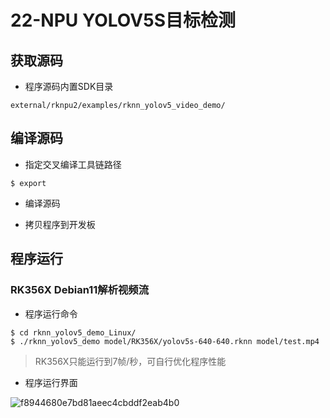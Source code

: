 # 22-NPU YOLOV5S目标检测





## 获取源码

* 程序源码内置SDK目录

```
external/rknpu2/examples/rknn_yolov5_video_demo/
```



## 编译源码

* 指定交叉编译工具链路径

```
$ export 
```



* 编译源码



* 拷贝程序到开发板





## 程序运行

### RK356X Debian11解析视频流

* 程序运行命令

```
$ cd rknn_yolov5_demo_Linux/
$ ./rknn_yolov5_demo model/RK356X/yolov5s-640-640.rknn model/test.mp4
```

> RK356X只能运行到7帧/秒，可自行优化程序性能



* 程序运行界面

![f8944680e7bd81aeec4cbddf2eab4b0](http://tanzhtanzh.oss-cn-shenzhen.aliyuncs.com/img/f8944680e7bd81aeec4cbddf2eab4b0.jpg)
